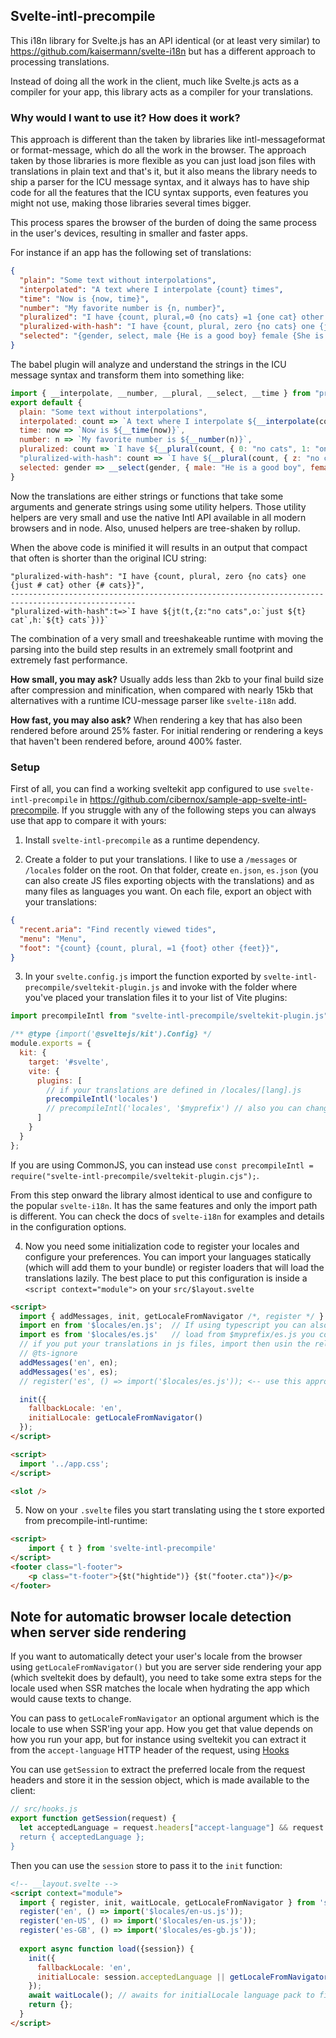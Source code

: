 ## Svelte-intl-precompile

This i18n library for Svelte.js has an API identical (or at least very similar) to https://github.com/kaisermann/svelte-i18n but has
a different approach to processing translations.

Instead of doing all the work in the client, much like Svelte.js acts as a compiler for your app, this library acts as a compiler
for your translations.

### Why would I want to use it? How does it work?
This approach is different than the taken by libraries like intl-messageformat or format-message, which do all the work in the browser. The approach taken by those libraries is more flexible as you can just load json files with translations in plain text and that's it, but it also means the library needs to ship a parser for the ICU message syntax, and it always has to have ship code for all the features that the ICU syntax supports, even features you might not use, making those libraries several times bigger.

This process spares the browser of the burden of doing the same process in the user's devices, resulting in smaller and faster apps.

For instance if an app has the following set of translations:
```json
{
  "plain": "Some text without interpolations",
  "interpolated": "A text where I interpolate {count} times",
  "time": "Now is {now, time}",
  "number": "My favorite number is {n, number}",
  "pluralized": "I have {count, plural,=0 {no cats} =1 {one cat} other {{count} cats}}",
  "pluralized-with-hash": "I have {count, plural, zero {no cats} one {just # cat} other {# cats}}",
  "selected": "{gender, select, male {He is a good boy} female {She is a good girl} other {They are good fellas}}",
}
```

The babel plugin will analyze and understand the strings in the ICU message syntax and transform them into something like:
```js
import { __interpolate, __number, __plural, __select, __time } from "precompile-intl-runtime";
export default {
  plain: "Some text without interpolations",
  interpolated: count => `A text where I interpolate ${__interpolate(count)} times`,
  time: now => `Now is ${__time(now)}`,
  number: n => `My favorite number is ${__number(n)}`,
  pluralized: count => `I have ${__plural(count, { 0: "no cats", 1: "one cat", h: `${__interpolate(count)} cats`})}`,
  "pluralized-with-hash": count => `I have ${__plural(count, { z: "no cats", o: `just ${count} cat`, h: `${count} cats`})}`,
  selected: gender => __select(gender, { male: "He is a good boy", female: "She is a good girl", other: "They are good fellas"})
}
```

Now the translations are either strings or functions that take some arguments and generate strings using some utility helpers. Those utility helpers are very small and use the native Intl API available in all modern browsers and in node. Also, unused helpers are tree-shaken by rollup.

When the above code is minified it will results in an output that compact that often is shorter than the original ICU string:

```
"pluralized-with-hash": "I have {count, plural, zero {no cats} one {just # cat} other {# cats}}",
--------------------------------------------------------------------------------------------------
"pluralized-with-hash":t=>`I have ${jt(t,{z:"no cats",o:`just ${t} cat`,h:`${t} cats`})}`
```

The combination of a very small and treeshakeable runtime with moving the parsing into the build step results in an extremely small footprint and
extremely fast performance.

**How small, you may ask?** 
Usually adds less than 2kb to your final build size after compression and minification, when compared with nearly 15kb that alternatives with
a runtime ICU-message parser like `svelte-i18n` add.

**How fast, you may also ask?** 
When rendering a key that has also been rendered before around 25% faster. For initial rendering or rendering a keys that haven't been rendered 
before, around 400% faster.

### Setup
First of all, you can find a working sveltekit app configured to use `svelte-intl-precompile` in https://github.com/cibernox/sample-app-svelte-intl-precompile.
If you struggle with any of the following steps you can always use that app to compare it with yours:

1. Install `svelte-intl-precompile` as a runtime dependency.

2. Create a folder to put your translations. I like to use a `/messages` or `/locales` folder on the root. On that folder, create `en.json`, `es.json` (you can also create JS files exporting objects with the translations) and as many files as languages you want. On each file, export an object with your translations:
```json
{
  "recent.aria": "Find recently viewed tides",
  "menu": "Menu",
  "foot": "{count} {count, plural, =1 {foot} other {feet}}",
}
```

3. In your `svelte.config.js` import the function exported by `svelte-intl-precompile/sveltekit-plugin.js` and invoke with the folder where you've placed
your translation files it to your list of Vite plugins:
```js
import precompileIntl from "svelte-intl-precompile/sveltekit-plugin.js";

/** @type {import('@sveltejs/kit').Config} */
module.exports = {
  kit: {
    target: '#svelte',
    vite: {
      plugins: [
        // if your translations are defined in /locales/[lang].js
        precompileIntl('locales')
        // precompileIntl('locales', '$myprefix') // also you can change import path prefix for json files ($locales by default)
      ]
    }
  }
};
```

If you are using CommonJS, you can instead use `const precompileIntl = require("svelte-intl-precompile/sveltekit-plugin.cjs");`.

From this step onward the library almost identical to use and configure to the popular `svelte-i18n`. It has the same features and only the import path is different. You can check the docs of `svelte-i18n` for examples and details in the configuration options.

4. Now you need some initialization code to register your locales and configure your preferences. You can import your languages statically (which will add them to your bundle) or register loaders that will load the translations lazily. The best place to put this configuration is inside a `<script context="module">` on your `src/$layout.svelte`
```html
<script>
  import { addMessages, init, getLocaleFromNavigator /*, register */ } from 'svelte-intl-precompile';
  import en from '$locales/en.js';  // If using typescript you can also use the .ts extension.
  import es from '$locales/es.js'   // load from $myprefix/es.js you configured a custom import path.
  // if you put your translations in js files, import then usin the relative path. E.g. `import en from '../../locales/en.js'`
  // @ts-ignore
  addMessages('en', en);
  addMessages('es', es);
  // register('es', () => import('$locales/es.js')); <-- use this approach if you want locales to be load lazily

  init({
    fallbackLocale: 'en',
    initialLocale: getLocaleFromNavigator()
  });
</script>

<script>
  import '../app.css';
</script>

<slot />
```

5. Now on your `.svelte` files you start translating using the t store exported from precompile-intl-runtime:
```html
<script>
	import { t } from 'svelte-intl-precompile'
</script>
<footer class="l-footer">
	<p class="t-footer">{$t("hightide")} {$t("footer.cta")}</p>
</footer>
```


## Note for automatic browser locale detection when server side rendering

If you want to automatically detect your user's locale from the browser using `getLocaleFromNavigator()` but you are
server side rendering your app (which sveltekit does by default), you need to take some extra steps for the
locale used when SSR matches the locale when hydrating the app which would cause texts to change.

You can pass to `getLocaleFromNavigator` an optional argument which is the locale to use when SSR'ing your app.
How you get that value depends on how you run your app, but for instance using sveltekit you can extract it from the
`accept-language` HTTP header of the request, using [Hooks](https://kit.svelte.dev/docs#hooks)

You can use `getSession` to extract the preferred locale from the request headers and store it in the session object,
which is made available to the client:
```js
// src/hooks.js
export function getSession(request) {
  let acceptedLanguage = request.headers["accept-language"] && request.headers["accept-language"].split(',')[0];`
  return { acceptedLanguage };
}
```

Then you can use the `session` store to pass it to the `init` function:
```html
<!-- __layout.svelte -->
<script context="module">
  import { register, init, waitLocale, getLocaleFromNavigator } from 'svelte-intl-precompile';
  register('en', () => import('$locales/en-us.js'));
  register('en-US', () => import('$locales/en-us.js'));
  register('es-GB', () => import('$locales/es-gb.js'));	
	
  export async function load({session}) {
    init({
      fallbackLocale: 'en',
      initialLocale: session.acceptedLanguage || getLocaleFromNavigator(),
    });
    await waitLocale(); // awaits for initialLocale language pack to finish loading;
    return {};
  }
</script>
```
